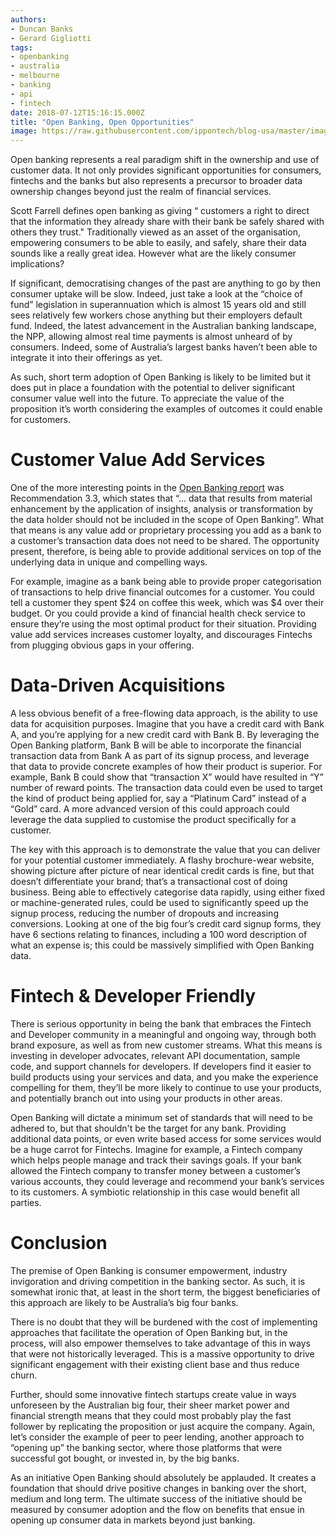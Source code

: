 ```yaml
---
authors:
- Duncan Banks
- Gerard Gigliotti
tags:
- openbanking
- australia
- melbourne
- banking
- api
- fintech
date: 2018-07-12T15:16:15.000Z
title: "Open Banking, Open Opportunities"
image: https://raw.githubusercontent.com/ippontech/blog-usa/master/images/2018/07/open-banking-1036857.jpeg
---
```

Open banking represents a real paradigm shift in the ownership and use of customer data. It not only provides significant opportunities for consumers, fintechs and the banks but also represents a precursor to broader data ownership changes beyond just the realm of financial services.

Scott Farrell defines open banking as giving “ customers a right to direct that the information they already share with their bank be safely shared with others they trust." Traditionally viewed as an asset of the organisation, empowering consumers to be able to easily, and safely, share their data sounds like a really great idea. However what are the likely consumer implications?

If significant, democratising changes of the past are anything to go by then consumer uptake will be slow. Indeed, just take a look at the “choice of fund” legislation in superannuation which is almost 15 years old and still sees relatively few workers chose anything but their employers default fund. Indeed, the latest advancement in the Australian banking landscape, the NPP, allowing almost real time payments is almost unheard of by consumers. Indeed, some of Australia’s largest banks haven’t been able to integrate it into their offerings as yet. 

As such, short term adoption of Open Banking is likely to be limited but it does put in place a foundation with the potential to deliver significant consumer value well into the future. To appreciate the value of the proposition it’s worth considering the examples of outcomes it could enable for customers. 

# Customer Value Add Services
One of the more interesting points in the [Open Banking report](https://treasury.gov.au/consultation/c2018-t247313/) was Recommendation 3.3, which states that “... data that results from material enhancement by the application of insights, analysis or transformation by the data holder should not be included in the scope of Open Banking”. What that means is any value add or proprietary processing you add as a bank to a customer’s transaction data does not need to be shared. The opportunity present, therefore, is being able to provide additional services on top of the underlying data in unique and compelling ways. 

For example, imagine as a bank being able to provide proper categorisation of transactions to help drive financial outcomes for a customer. You could tell a customer they spent $24 on coffee this week, which was $4 over their budget. Or you could provide a kind of financial health check service to ensure they’re using the most optimal product for their situation. Providing value add services increases customer loyalty, and discourages Fintechs from plugging obvious gaps in your offering.

# Data-Driven Acquisitions
A less obvious benefit of a free-flowing data approach, is the ability to use data for acquisition purposes. Imagine that you have a credit card with Bank A, and you’re applying for a new credit card with Bank B. By leveraging the Open Banking platform, Bank B will be able to incorporate the financial transaction data from Bank A as part of its signup process, and leverage that data to provide concrete examples of how their product is superior. For example, Bank B could show that “transaction X” would have resulted in “Y” number of reward points. The transaction data could even be used to target the kind of product being applied for, say a “Platinum Card” instead of a “Gold” card. A more advanced version of this could approach could leverage the data supplied to customise the product specifically for a customer.

The key with this approach is to demonstrate the value that you can deliver for your potential customer immediately. A flashy brochure-wear website, showing picture after picture of near identical credit cards is fine, but that doesn’t differentiate your brand; that’s a transactional cost of doing business. Being able to effectively categorise data rapidly, using either fixed or machine-generated rules, could be used to significantly speed up the signup process, reducing the number of dropouts and increasing conversions. Looking at one of the big four’s credit card signup forms, they have 6 sections relating to finances, including a 100 word description of what an expense is; this could be massively simplified with Open Banking data.

# Fintech & Developer Friendly
There is serious opportunity in being the bank that embraces the Fintech and Developer community in a meaningful and ongoing way, through both brand exposure, as well as from new customer streams. What this means is investing in developer advocates, relevant API documentation, sample code, and support channels for developers. If developers find it easier to build products using your services and data, and you make the experience compelling for them, they’ll be more likely to continue to use your products, and potentially branch out into using your products in other areas.

Open Banking will dictate a minimum set of standards that will need to be adhered to, but that shouldn't be the target for any bank. Providing additional data points, or even write based access for some services would be a huge carrot for Fintechs. Imagine for example, a Fintech company which helps people manage and track their savings goals. If your bank allowed the Fintech company to transfer money between a customer’s various accounts, they could leverage and recommend your bank’s services to its customers. A symbiotic relationship in this case would benefit all parties.

# Conclusion
The premise of Open Banking is consumer empowerment, industry invigoration and driving competition in the banking sector. As such, it is somewhat ironic that, at least in the short term, the biggest beneficiaries of this approach are likely to be Australia’s big four banks.

There is no doubt that they will be burdened with the cost of implementing approaches that facilitate the operation of Open Banking but, in the process, will also empower themselves to take advantage of this in ways that were not historically leveraged. This is a massive opportunity to drive significant engagement with their existing client base and thus reduce churn.

Further, should some innovative fintech startups create value in ways unforeseen by the Australian big four, their sheer market power and financial strength means that they could most probably play the fast follower by replicating the proposition or just acquire the company. Again, let’s consider the example of peer to peer lending, another approach to “opening up” the banking sector, where those platforms that were successful got bought, or invested in, by the big banks. 

As an initiative Open Banking should absolutely be applauded. It creates a foundation that should drive positive changes in banking over the short, medium and long term. The ultimate success of the initiative should be measured by consumer adoption and the flow on benefits that ensue in opening up consumer data in markets beyond just banking.
